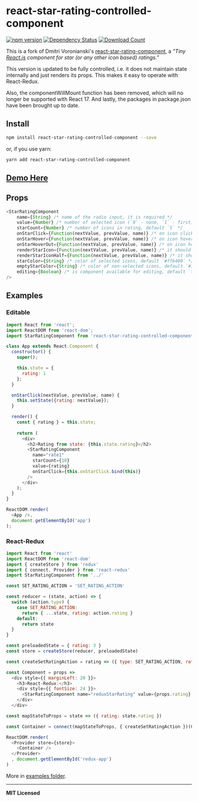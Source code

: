 # react-star-rating-controlled-component

[![npm version](http://https://www.npmjs.com/package/react-star-rating-controlled-component.svg)](https://www.npmjs.com/package/react-star-rating-controlled-component)
[![Dependency Status](http://david-dm.org/voronianski/react-star-rating-controlled-component.svg)](http://david-dm.org/voronianski/react-star-rating-controlled-component)
[![Download Count](http://img.shields.io/npm/dm/react-star-rating-controlled-component.svg?style=flat)](http://www.npmjs.com/package/react-star-rating-controlled-component)

This is a fork of Dmitri Voronianski's [react-star-rating-component](https://github.com/voronianski/react-star-rating-controlled-component), a *"Tiny [React.js](https://facebook.github.io/react) component for star (or any other *icon based*) ratings."*

This version is updated to be fully controlled, i.e. it does not maintain state internally and just renders its props. This makes it easy to operate with React-Redux. 

Also, the componentWillMount function has been removed, which will no longer be supported with React 17. And lastly, the packages in package.json have been brought up to date.

## Install

```bash
npm install react-star-rating-controlled-component --save
```

or, if you use yarn:

```bash
yarn add react-star-rating-controlled-component 
```

## [Demo Here](http://networkandsoftware.github.io/react-star-rating-controlled-component/example)


## Props

```javascript
<StarRatingComponent
    name={String} /* name of the radio input, it is required */
    value={Number} /* number of selected icon (`0` - none, `1` - first). *Also required* */
    starCount={Number} /* number of icons in rating, default `5` */
    onStarClick={Function(nextValue, prevValue, name)} /* on icon click handler */
    onStarHover={Function(nextValue, prevValue, name)} /* on icon hover handler */
    onStarHoverOut={Function(nextValue, prevValue, name)} /* on icon hover out handler */
    renderStarIcon={Function(nextValue, prevValue, name)} /* it should return string or react component */
    renderStarIconHalf={Function(nextValue, prevValue, name)} /* it should return string or react component */
    starColor={String} /* color of selected icons, default `#ffb400` */
    emptyStarColor={String} /* color of non-selected icons, default `#333` */
    editing={Boolean} /* is component available for editing, default `true` */
/>
```

## Examples

### Editable 

```javascript
import React from 'react';
import ReactDOM from 'react-dom';
import StarRatingComponent from 'react-star-rating-controlled-component';

class App extends React.Component {
  constructor() {
    super();

    this.state = {
      rating: 1
    };
  }

  onStarClick(nextValue, prevValue, name) {
    this.setState({rating: nextValue});
  }

  render() {
    const { rating } = this.state;
    
    return (                
      <div>
        <h2>Rating from state: {this.state.rating}</h2>
        <StarRatingComponent 
          name="rate1" 
          starCount={10}
          value={rating}
          onStarClick={this.onStarClick.bind(this)}
        />
      </div>
    );
  }
}

ReactDOM.render(
  <App />, 
  document.getElementById('app')
);
```

### React-Redux

```javascript
import React from 'react'
import ReactDOM from 'react-dom'
import { createStore } from 'redux'
import { connect, Provider } from 'react-redux'
import StarRatingComponent from '../'

const SET_RATING_ACTION = 'SET_RATING_ACTION'

const reducer = (state, action) => {
  switch (action.type) {
    case SET_RATING_ACTION:
      return { ...state, rating: action.rating }
    default:
      return state
  }
}

const preloadedState = { rating: 3 }
const store = createStore(reducer, preloadedState)

const createSetRatingAction = rating => ({ type: SET_RATING_ACTION, rating: rating })

const Component = props =>
  <div style={{ marginLeft: 20 }}>
    <h3>React-Redux:</h3>
    <div style={{ fontSize: 24 }}>
      <StarRatingComponent name="reduxStarRating" value={props.rating} onStarClick={props.createSetRatingAction} />
    </div>
  </div>

const mapStateToProps = state => ({ rating: state.rating })

const Container = connect(mapStateToProps, { createSetRatingAction })(Component)

ReactDOM.render(
  <Provider store={store}>
    <Container />
  </Provider>
  , document.getElementById('redux-app')
)
```

More in [examples folder](https://github.com/networkandsoftware/react-star-rating-controlled-component/tree/master/example).

---

**MIT Licensed**
